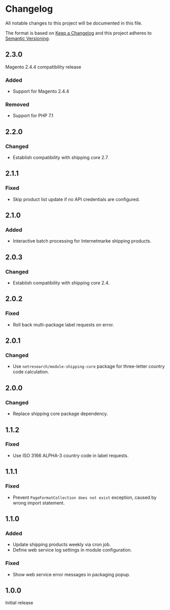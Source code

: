 # Changelog

All notable changes to this project will be documented in this file.

The format is based on [Keep a Changelog](http://keepachangelog.com/en/1.0.0/)
and this project adheres to [Semantic Versioning](http://semver.org/spec/v2.0.0.html).

## 2.3.0
Magento 2.4.4 compatibility release

### Added

- Support for Magento 2.4.4

### Removed

- Support for PHP 7.1


## 2.2.0

### Changed

- Establish compatibility with shipping core 2.7.

## 2.1.1

### Fixed

- Skip product list update if no API credentials are configured.

## 2.1.0

### Added

- Interactive batch processing for Internetmarke shipping products. 

## 2.0.3

### Changed

- Establish compatibility with shipping core 2.4.

## 2.0.2

### Fixed

- Roll back multi-package label requests on error.

## 2.0.1

### Changed

- Use `netresearch/module-shipping-core` package for three-letter country code calculation.

## 2.0.0

### Changed

- Replace shipping core package dependency.

## 1.1.2

### Fixed

- Use ISO 3166 ALPHA-3 country code in label requests.

## 1.1.1

### Fixed

- Prevent `PageFormatCollection does not exist` exception, caused by wrong import statement.

## 1.1.0

### Added

- Update shipping products weekly via cron job.
- Define web service log settings in module configuration.

### Fixed

- Show web service error messages in packaging popup.

## 1.0.0

Initial release
